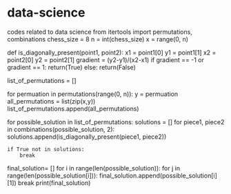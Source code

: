 # data-science
codes related to data science
from itertools import permutations, combinations
chess_size = 8
n = int(chess_size)
x = range(0, n)

def is_diagonally_present(point1, point2):
    x1 = point1[0]
    y1 = point1[1]
    x2 = point2[0]
    y2 = point2[1]
    gradient = (y2-y1)/(x2-x1)
    if gradient == -1 or gradient == 1:
        return(True)
    else:
        return(False)

list_of_permutations = []

for permuation in permutations(range(0, n)):
    y = permuation
    all_permutations = list(zip(x,y))
    list_of_permutations.append(all_permutations)

for possible_solution in list_of_permutations:
    solutions = []
    for piece1, piece2 in combinations(possible_solution, 2):
        solutions.append(is_diagonally_present(piece1, piece2))

    if True not in solutions:
        break
final_solution= []
for i in range(len(possible_solution)):
  for j in range(len(possible_solution[i])):
     final_solution.append(possible_solution[i][1])
     break
print(final_solution)
